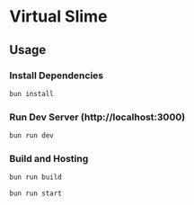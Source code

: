 # Virtual Slime

## Usage

### Install Dependencies

```bash
bun install
```

### Run Dev Server (http://localhost:3000)

```bash
bun run dev
```

### Build and Hosting

```bash
bun run build

bun run start
```
